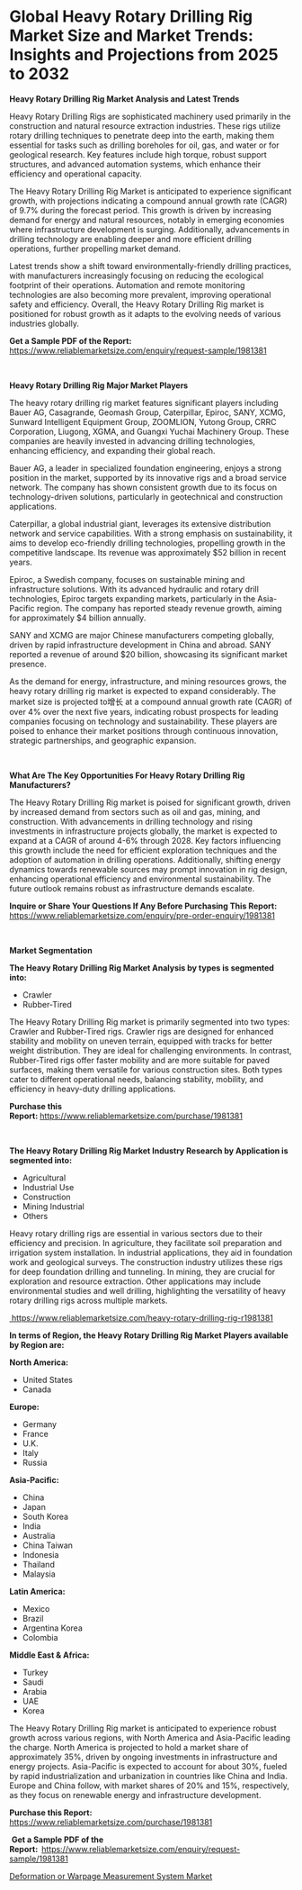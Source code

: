 <p><h1>Global Heavy Rotary Drilling Rig Market Size and Market Trends: Insights and Projections from 2025 to 2032</h1></p><p><strong>Heavy Rotary Drilling Rig Market Analysis and Latest Trends</strong></p>
<p><p>Heavy Rotary Drilling Rigs are sophisticated machinery used primarily in the construction and natural resource extraction industries. These rigs utilize rotary drilling techniques to penetrate deep into the earth, making them essential for tasks such as drilling boreholes for oil, gas, and water or for geological research. Key features include high torque, robust support structures, and advanced automation systems, which enhance their efficiency and operational capacity.</p><p>The Heavy Rotary Drilling Rig Market is anticipated to experience significant growth, with projections indicating a compound annual growth rate (CAGR) of 9.7% during the forecast period. This growth is driven by increasing demand for energy and natural resources, notably in emerging economies where infrastructure development is surging. Additionally, advancements in drilling technology are enabling deeper and more efficient drilling operations, further propelling market demand. </p><p>Latest trends show a shift toward environmentally-friendly drilling practices, with manufacturers increasingly focusing on reducing the ecological footprint of their operations. Automation and remote monitoring technologies are also becoming more prevalent, improving operational safety and efficiency. Overall, the Heavy Rotary Drilling Rig market is positioned for robust growth as it adapts to the evolving needs of various industries globally.</p></p>
<p><strong>Get a Sample PDF of the Report:&nbsp;</strong> <a href="https://www.reliablemarketsize.com/enquiry/request-sample/1981381?utm_campaign=2843&utm_medium=2&utm_source=Github&utm_content=ia&utm_term=02032025&utm_id=heavy-rotary-drilling-rig">https://www.reliablemarketsize.com/enquiry/request-sample/1981381</a></p>
<p>&nbsp;</p>
<p><strong>Heavy Rotary Drilling Rig Major Market Players</strong></p>
<p><p>The heavy rotary drilling rig market features significant players including Bauer AG, Casagrande, Geomash Group, Caterpillar, Epiroc, SANY, XCMG, Sunward Intelligent Equipment Group, ZOOMLION, Yutong Group, CRRC Corporation, Liugong, XGMA, and Guangxi Yuchai Machinery Group. These companies are heavily invested in advancing drilling technologies, enhancing efficiency, and expanding their global reach.</p><p>Bauer AG, a leader in specialized foundation engineering, enjoys a strong position in the market, supported by its innovative rigs and a broad service network. The company has shown consistent growth due to its focus on technology-driven solutions, particularly in geotechnical and construction applications.</p><p>Caterpillar, a global industrial giant, leverages its extensive distribution network and service capabilities. With a strong emphasis on sustainability, it aims to develop eco-friendly drilling technologies, propelling growth in the competitive landscape. Its revenue was approximately $52 billion in recent years.</p><p>Epiroc, a Swedish company, focuses on sustainable mining and infrastructure solutions. With its advanced hydraulic and rotary drill technologies, Epiroc targets expanding markets, particularly in the Asia-Pacific region. The company has reported steady revenue growth, aiming for approximately $4 billion annually.</p><p>SANY and XCMG are major Chinese manufacturers competing globally, driven by rapid infrastructure development in China and abroad. SANY reported a revenue of around $20 billion, showcasing its significant market presence.</p><p>As the demand for energy, infrastructure, and mining resources grows, the heavy rotary drilling rig market is expected to expand considerably. The market size is projected to增长 at a compound annual growth rate (CAGR) of over 4% over the next five years, indicating robust prospects for leading companies focusing on technology and sustainability. These players are poised to enhance their market positions through continuous innovation, strategic partnerships, and geographic expansion.</p></p>
<p>&nbsp;</p>
<p><strong>What Are The Key Opportunities For Heavy Rotary Drilling Rig Manufacturers?</strong></p>
<p><p>The Heavy Rotary Drilling Rig market is poised for significant growth, driven by increased demand from sectors such as oil and gas, mining, and construction. With advancements in drilling technology and rising investments in infrastructure projects globally, the market is expected to expand at a CAGR of around 4-6% through 2028. Key factors influencing this growth include the need for efficient exploration techniques and the adoption of automation in drilling operations. Additionally, shifting energy dynamics towards renewable sources may prompt innovation in rig design, enhancing operational efficiency and environmental sustainability. The future outlook remains robust as infrastructure demands escalate.</p></p>
<p><strong>Inquire or Share Your Questions If Any Before Purchasing This Report:</strong> <a href="https://www.reliablemarketsize.com/enquiry/pre-order-enquiry/1981381?utm_campaign=2843&utm_medium=2&utm_source=Github&utm_content=ia&utm_term=02032025&utm_id=heavy-rotary-drilling-rig">https://www.reliablemarketsize.com/enquiry/pre-order-enquiry/1981381</a></p>
<p>&nbsp;</p>
<p><strong>Market Segmentation</strong></p>
<p><strong>The Heavy Rotary Drilling Rig Market Analysis by types is segmented into:</strong></p>
<p><ul><li>Crawler</li><li>Rubber-Tired</li></ul></p>
<p><p>The Heavy Rotary Drilling Rig market is primarily segmented into two types: Crawler and Rubber-Tired rigs. Crawler rigs are designed for enhanced stability and mobility on uneven terrain, equipped with tracks for better weight distribution. They are ideal for challenging environments. In contrast, Rubber-Tired rigs offer faster mobility and are more suitable for paved surfaces, making them versatile for various construction sites. Both types cater to different operational needs, balancing stability, mobility, and efficiency in heavy-duty drilling applications.</p></p>
<p><strong>Purchase this Report:&nbsp;</strong><a href="https://www.reliablemarketsize.com/purchase/1981381?utm_campaign=2843&utm_medium=2&utm_source=Github&utm_content=ia&utm_term=02032025&utm_id=heavy-rotary-drilling-rig">https://www.reliablemarketsize.com/purchase/1981381</a></p>
<p>&nbsp;</p>
<p><strong>The Heavy Rotary Drilling Rig Market Industry Research by Application is segmented into:</strong></p>
<p><ul><li>Agricultural</li><li>Industrial Use</li><li>Construction</li><li>Mining Industrial</li><li>Others</li></ul></p>
<p><p>Heavy rotary drilling rigs are essential in various sectors due to their efficiency and precision. In agriculture, they facilitate soil preparation and irrigation system installation. In industrial applications, they aid in foundation work and geological surveys. The construction industry utilizes these rigs for deep foundation drilling and tunneling. In mining, they are crucial for exploration and resource extraction. Other applications may include environmental studies and well drilling, highlighting the versatility of heavy rotary drilling rigs across multiple markets.</p></p>
<p><a href="https://www.reliablemarketsize.com/heavy-rotary-drilling-rig-r1981381?utm_campaign=2843&utm_medium=2&utm_source=Github&utm_content=ia&utm_term=02032025&utm_id=heavy-rotary-drilling-rig">&nbsp;https://www.reliablemarketsize.com/heavy-rotary-drilling-rig-r1981381</a></p>
<p><strong>In terms of Region, the Heavy Rotary Drilling Rig Market Players available by Region are:</strong></p>
<p>
    <p> <strong> North America: </strong>
        <ul>
            <li>United States</li>
            <li>Canada</li>
        </ul>
        </p> 
    <p> <strong> Europe: </strong>
        <ul>
            <li>Germany</li>
            <li>France</li>
            <li>U.K.</li>
            <li>Italy</li>
            <li>Russia</li>
        </ul>
        </p> 
    <p> <strong> Asia-Pacific: </strong>
        <ul>
            <li>China</li>
            <li>Japan</li>
            <li>South Korea</li>
            <li>India</li>
            <li>Australia</li>
            <li>China Taiwan</li>
            <li>Indonesia</li>
            <li>Thailand</li>
            <li>Malaysia</li>
        </ul>
        </p> 
    <p> <strong> Latin America: </strong>
        <ul>
            <li>Mexico</li>
            <li>Brazil</li>
            <li>Argentina Korea</li>
            <li>Colombia</li>
        </ul>
        </p> 
    <p> <strong> Middle East & Africa: </strong>
        <ul>
            <li>Turkey</li>
            <li>Saudi</li>
            <li>Arabia</li>
            <li>UAE</li>
            <li>Korea</li>
        </ul>
    </p>
    </p>
<p><p>The Heavy Rotary Drilling Rig market is anticipated to experience robust growth across various regions, with North America and Asia-Pacific leading the charge. North America is projected to hold a market share of approximately 35%, driven by ongoing investments in infrastructure and energy projects. Asia-Pacific is expected to account for about 30%, fueled by rapid industrialization and urbanization in countries like China and India. Europe and China follow, with market shares of 20% and 15%, respectively, as they focus on renewable energy and infrastructure development.</p></p>
<p><strong>Purchase this Report: </strong><a href="https://www.reliablemarketsize.com/purchase/1981381?utm_campaign=2843&utm_medium=2&utm_source=Github&utm_content=ia&utm_term=02032025&utm_id=heavy-rotary-drilling-rig">https://www.reliablemarketsize.com/purchase/1981381</a></p>
<p>&nbsp;<strong>Get a Sample PDF of the Report:&nbsp;&nbsp;</strong><a href="https://www.reliablemarketsize.com/enquiry/request-sample/1981381?utm_campaign=2843&utm_medium=2&utm_source=Github&utm_content=ia&utm_term=02032025&utm_id=heavy-rotary-drilling-rig">https://www.reliablemarketsize.com/enquiry/request-sample/1981381</a></p>
<p><strong></strong></p>
<p><p><a href="https://github.com/djibenesha/Market-Research-Report-List-1/blob/main/deformation-or-warpage-measurement-system-market.md?utm_campaign=2843&utm_medium=2&utm_source=Github&utm_content=ia&utm_term=02032025&utm_id=heavy-rotary-drilling-rig">Deformation or Warpage Measurement System Market</a></p></p>